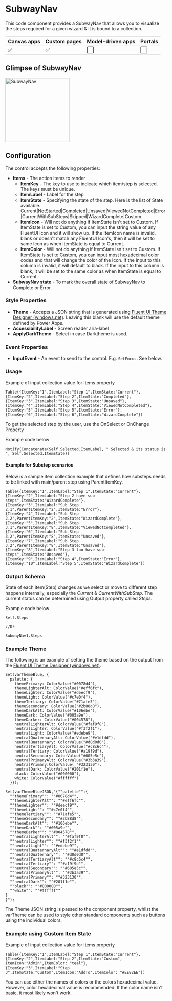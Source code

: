 # SubwayNav

This code component provides a SubwayNav that allows you to visualize the steps required for a given wizard & it is bound to a collection.

| Canvas apps | Custom pages | Model-driven apps | Portals |
| ----------- | ------------ | ----------------- | ------- |
| ✅           | ✅            | ⬜                 | ⬜       |

## Glimpse of SubwayNav

<img src="./media/SubwayNav-Action.gif" alt="SubwayNav" width="200"/>

## Configuration

The control accepts the following properties:

- **Items** - The action items to render
  - **ItemKey** - The key to use to indicate which item/step is selected. The keys must be unique.
  - **ItemLabel** - Label for the step
  - **ItemState** - Specifying the state of the step. Here is the list of State available. Current|NotStarted|Completed|Unsaved|ViewedNotCompleted|Error|CurrentWithSubSteps|Skipped|WizardComplete|Custom
  - **ItemIcon** - Will not do anything if ItemState isn't set to Custom. If ItemState is set to Custom, you can input the string value of any FluentUI Icon and it will show up. If the ItemIcon name is invalid, blank or doesn't match any FluentUI Icon's, then it will be set to same Icon as when ItemState is equal to Current. 
  - **ItemColor** - Will not do anything if ItemState isn't set to Custom. If ItemState is set to Custom, you can input most hexadecimal color codes and that will change the color of the Icon. If the input to this column is invalid, it will default to black. If the input to this column is blank, it will be set to the same color as when ItemState is equal to Current. 
- **SubwayNav state** - To mark the overall state of SubwayNav to Complete or Error.

### Style Properties

- **Theme** - Accepts a JSON string that is generated using [Fluent UI Theme Designer (windows.net)](https://fabricweb.z5.web.core.windows.net/pr-deploy-site/refs/heads/master/theming-designer/). Leaving this blank will use the default theme defined by Power Apps.
- **AccessibilityLabel** - Screen reader aria-label
- **ApplyDarkTheme** - Select in case Darktheme is used.

### Event Properties

- **InputEvent** - An event to send to the control. E.g. `SetFocus`. See below.

### Usage

Example of input collection value for Items property

```PowerFx
Table({ItemKey:"1",ItemLabel:"Step 1",ItemState:"Current"},
{ItemKey:"2",ItemLabel:"Step 2",ItemState:"Completed"},
{ItemKey:"3",ItemLabel:"Step 3",ItemState:"Unsaved"},
{ItemKey:"4",ItemLabel:"Step 4",ItemState:"ViewedNotCompleted"},
{ItemKey:"5",ItemLabel:"Step 5",ItemState:"Error"},
{ItemKey:"6",ItemLabel:"Step 6",ItemState:"WizardComplete"})
```

To get the selected step by the user, use the OnSelect or OnChange Property

Example code below

```PowerFx
Notify(Concatenate(Self.Selected.ItemLabel, " Selected & its status is ", Self.Selected.ItemState))
```

#### Example for Substep scenarios

Below is a sample item collection example that defines how substeps needs to be linked with main/parent step using ParentItemKey.

```PowerFx
Table({ItemKey:"1",ItemLabel:"Step 1",ItemState:"Current"},
{ItemKey:"2",ItemLabel:"Step 2 have sub-steps",ItemState:"WizardComplete"},
{ItemKey:"3",ItemLabel:"Sub Step 2.1",ParentItemKey:"2",ItemState:"Error"},
{ItemKey:"4",ItemLabel:"Sub Step 2.2",ParentItemKey:"2",ItemState:"WizardComplete"},
{ItemKey:"5",ItemLabel:"Sub Step 3.1",ParentItemKey:"8",ItemState:"ViewedNotCompleted"},
{ItemKey:"6",ItemLabel:"Sub Step 3.2",ParentItemKey:"8",ItemState:"Unsaved"},
{ItemKey:"7",ItemLabel:"Sub Step 3.2",ParentItemKey:"8",ItemState:"Unsaved"},
{ItemKey:"8",ItemLabel:"Step 3 too have sub-steps",ItemState:"Unsaved"},
{ItemKey:"9",ItemLabel:"Step 4",ItemState:"Error"},
{ItemKey:"10",ItemLabel:"Step 5",ItemState:"WizardComplete"})
```

### Output Schema

State of each item(Step) changes as we select or move to different step happens internally, especially the *Current* & *CurrentWithSubStep*. The current status can be determined using Output property called *Steps*.

Example code below

```PowerFx
Self.Steps

//Or

SubwayNav1.Steps
```

### Example Theme

The following is an example of setting the theme based on the output from the [Fluent UI Theme Designer (windows.net)](https://fabricweb.z5.web.core.windows.net/pr-deploy-site/refs/heads/master/theming-designer/).

```PowerFx
Set(varThemeBlue, {
  palette: {
    themePrimary: ColorValue("#0078d4"),
    themeLighterAlt: ColorValue("#eff6fc"),
    themeLighter: ColorValue("#deecf9"),
    themeLight: ColorValue("#c7e0f4"),
    themeTertiary: ColorValue("#71afe5"),
    themeSecondary: ColorValue("#2b88d8"),
    themeDarkAlt: ColorValue("#106ebe"),
    themeDark: ColorValue("#005a9e"),
    themeDarker: ColorValue("#004578"),
    neutralLighterAlt: ColorValue("#faf9f8"),
    neutralLighter: ColorValue("#f3f2f1"),
    neutralLight: ColorValue("#edebe9"),
    neutralQuaternaryAlt: ColorValue("#e1dfdd"),
    neutralQuaternary: ColorValue("#d0d0d0"),
    neutralTertiaryAlt: ColorValue("#c8c6c4"),
    neutralTertiary: ColorValue("#a19f9d"),
    neutralSecondary: ColorValue("#605e5c"),
    neutralPrimaryAlt: ColorValue("#3b3a39"),
    neutralPrimary:ColorValue( "#323130"),
    neutralDark: ColorValue("#201f1e"),
    black: ColorValue("#000000"),
    white: ColorValue("#ffffff")
  }});

Set(varThemeBlueJSON,"{""palette"":{
  ""themePrimary"": ""#0078d4"",
  ""themeLighterAlt"": ""#eff6fc"",
  ""themeLighter"": ""#deecf9"",
  ""themeLight"": ""#c7e0f4"",
  ""themeTertiary"": ""#71afe5"",
  ""themeSecondary"": ""#2b88d8"",
  ""themeDarkAlt"": ""#106ebe"",
  ""themeDark"": ""#005a9e"",
  ""themeDarker"": ""#004578"",
  ""neutralLighterAlt"": ""#faf9f8"",
  ""neutralLighter"": ""#f3f2f1"",
  ""neutralLight"": ""#edebe9"",
  ""neutralQuaternaryAlt"": ""#e1dfdd"",
  ""neutralQuaternary"": ""#d0d0d0"",
  ""neutralTertiaryAlt"": ""#c8c6c4"",
  ""neutralTertiary"": ""#a19f9d"",
  ""neutralSecondary"": ""#605e5c"",
  ""neutralPrimaryAlt"": ""#3b3a39"",
  ""neutralPrimary"": ""#323130"",
  ""neutralDark"": ""#201f1e"",
  ""black"": ""#000000"",
  ""white"": ""#ffffff""
}
}");
```

The Theme JSON string is passed to the component property, whilst the varTheme can be used to style other standard components such as buttons using the individual colors.



### Example using Custom Item State

Example of input collection value for Items property

```PowerFx
Table({ItemKey:"1",ItemLabel:"Step 1",ItemState:"Current"},
{ItemKey:"2",ItemLabel:"Step 2",ItemState:"Custom", ItemIcon:"Admin",ItemColor: "teal"},
{ItemKey:"3",ItemLabel:"Step 3",ItemState:"Custom",ItemIcon:"AddTo",ItemColor: "#EE82EE"})
```

You can use either the names of colors or the colors hexadecimal value. However, color hexadecimal value is recommended. If the color name isn't basic, it most likely won't work. 